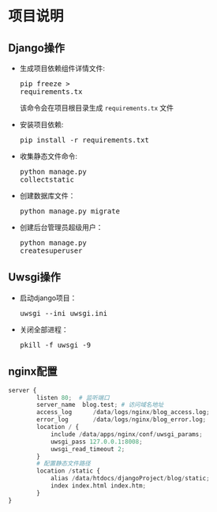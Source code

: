 # 项目说明

## Django操作

- 生成项目依赖组件详情文件: <pre>pip freeze > requirements.tx</pre> 该命令会在项目根目录生成 <code>requirements.tx</code> 文件

- 安装项目依赖: <pre>pip install -r requirements.txt</pre>

- 收集静态文件命令: <pre>python manage.py collectstatic</pre>

- 创建数据库文件：<pre>python manage.py migrate</pre>

- 创建后台管理员超级用户：<pre>python manage.py createsuperuser</pre>

## Uwsgi操作

- 启动django项目：<pre>uwsgi --ini uwsgi.ini</pre>

- 关闭全部进程：<pre>pkill -f uwsgi -9</pre>


## nginx配置

```python
server {
        listen 80;	# 监听端口
        server_name  blog.test;	# 访问域名地址
        access_log      /data/logs/nginx/blog_access.log;
        error_log       /data/logs/nginx/blog_error.log;
        location / {
            include /data/apps/nginx/conf/uwsgi_params;
            uwsgi_pass 127.0.0.1:8008;
            uwsgi_read_timeout 2;
        }
        # 配置静态文件路径
        location /static {
            alias /data/htdocs/djangoProject/blog/static;
            index index.html index.htm;
        }
}
```

